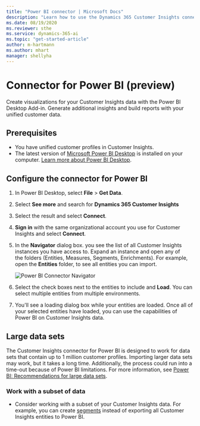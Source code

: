 ```yaml
---
title: "Power BI connector | Microsoft Docs"
description: "Learn how to use the Dynamics 365 Customer Insights connector in Power BI."
ms.date: 08/19/2020
ms.reviewer: sthe
ms.service: dynamics-365-ai
ms.topic: "get-started-article"
author: m-hartmann
ms.author: mhart
manager: shellyha
---
```


# Connector for Power BI (preview)

Create visualizations for your Customer Insights data with the Power BI Desktop Add-in. Generate additional insights and build reports with your unified customer data.

## Prerequisites

- You have unified customer profiles in Customer Insights.
- The latest version of [Microsoft Power BI Desktop](https://powerbi.microsoft.com/desktop/) is installed on your computer. [Learn more about Power BI Desktop](https://docs.microsoft.com/power-bi/desktop-what-is-desktop).

## Configure the connector for Power BI

1. In Power BI Desktop, select **File** > **Get Data**.

1. Select **See more** and search for **Dynamics 365 Customer Insights**

1. Select the result and select **Connect**.

1. **Sign in** with the same organizational account you use for Customer Insights and select **Connect**.

1. In the **Navigator** dialog box. you see the list of all Customer Insights instances you have access to. Expand an instance and open any of the folders (Entities, Measures, Segments, Enrichments). For example, open the **Entities** folder, to see all entities you can import.

   ![Power BI Connector Navigator](media/power-bi-navigator.png "Power BI Connector Navigator")

1. Select the check boxes next to the entities to include and **Load**. You can select multiple entities from multiple environments.

1. You'll see a loading dialog box while your entities are loaded. Once all of your selected entities have loaded, you can use the capabilities of Power BI on Customer Insights data.

## Large data sets

The Customer Insights connector for Power BI is designed to work for data sets that contain up to 1 million customer profiles. Importing larger data sets may work, but it takes a long time. Additionally, the process could run into a time-out because of Power BI limitations. For more information, see [Power BI: Recommendations for large data sets](https://docs.microsoft.com/power-bi/admin/service-premium-what-is#large-datasets). 

### Work with a subset of data

* Consider working with a subset of your Customer Insights data. For example, you can create [segments](segments.md) instead of exporting all Customer Insights entities to Power BI.
